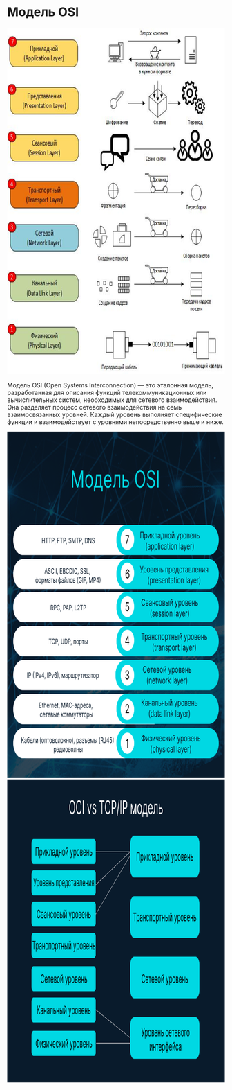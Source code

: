 # Модель OSI

<img src="../OSI.jpg" alt="Описание" style="width: 800px; height: 800px;"/>
 
Модель OSI (Open Systems Interconnection) — это эталонная модель, разработанная для описания функций телекоммуникационных или вычислительных систем, необходимых для сетевого взаимодействия. Она разделяет процесс сетевого взаимодействия на семь взаимосвязанных уровней. Каждый уровень выполняет специфические функции и взаимодействует с уровнями непосредственно выше и ниже.

<img src="../OSI2.png" alt="Описание" style="width: 800px; height: 800px;"/>


<img src="../TCPIP.png" alt="Описание" style="width: 1100px; height: 700px;"/>